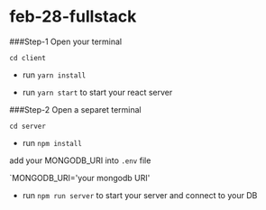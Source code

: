 # feb-28-fullstack

###Step-1
Open your terminal

`cd client` 

- run `yarn install` 

- run `yarn start` to start your react server

###Step-2
Open a separet terminal

`cd server`

- run `npm install` 

add your MONGODB_URI into `.env` file

`MONGODB_URI='your mongodb URI'

- run `npm run server` to start your server and connect to your DB
